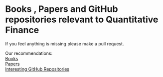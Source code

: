 # Books , Papers and GitHub repositories relevant to Quantitative Finance

If you feel anything is missing please make a pull request.

Our recommendations: <br>
[Books](https://github.com/argoopjmc/QuoraBooks/blob/master/Books.md) <br>
[Papers](https://github.com/argoopjmc/QuoraBooks/blob/master/Papers.md) <br>
[Interesting GitHub Repositories](https://github.com/argoopjmc/QuoraBooks/blob/master/GitHub_Repos.md)
